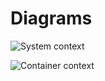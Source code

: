 # Diagrams

![System context](http://www.plantuml.com/plantuml/proxy?cache=no&src=https://raw.githubusercontent.com/nashtech-garage/nodejs-msa/main/docs/diagrams/system-context.puml)

![Container context](http://www.plantuml.com/plantuml/proxy?cache=no&src=https://raw.githubusercontent.com/nashtech-garage/nodejs-msa/main/docs/diagrams/container-context.puml)
